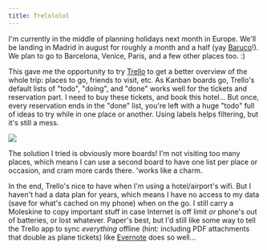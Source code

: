 ```yaml
---
title: Trelololol
---
```


I'm currently in the middle of planning holidays next month in Europe. We'll
be landing in Madrid in august for roughly a month and a half (yay
[Baruco](http://baruco.org)!). We plan to go to Barcelona, Venice, Paris, and
a few other places too. :)

This gave me the opportunity to try [Trello](https://www.trello.com) to get a
better overview of the whole trip: places to go, friends to visit, etc. As
Kanban boards go, Trello's default lists of "todo", "doing", and "done" works
well for the tickets and reservation part. I need to buy these tickets, and
book this hotel... But once, every reservation ends in the "done" list, you're
left with a huge "todo" full of ideas to try while in one place or another.
Using labels helps filtering, but it's still a mess.

![](http://cypr.io/~oz/bruteforce.jpg)

The solution I tried is obviously more boards! I'm not visiting too many
places, which means I can use a second board to have one list per place or
occasion, and cram more cards there. 'works like a charm.

In the end, Trello's nice to have when I'm using a hotel/airport's wifi. But I
haven't had a data plan for years, which means I have no access to my data
(save for what's cached on my phone) when on the go. I still carry a Moleskine
to copy important stuff in case Internet is off limit _or_ phone's out of
batteries, or lost whatever. Paper's best, but I'd still like some way to tell
the Trello app to sync *everything* offline (hint: including PDF attachments
that double as plane tickets) like [Evernote](http://evernote.com) does so
well...

